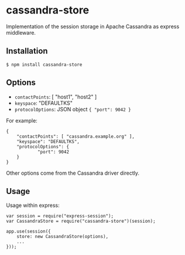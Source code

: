 cassandra-store
===============

Implementation of the session storage in Apache Cassandra as express middleware.

## Installation

```
$ npm install cassandra-store
```

## Options

- `contactPoints`: [ "host1", "host2" ]
- `keyspace`: "DEFAULTKS"
- `protocolOptions`: JSON object `{ "port": 9042 }`

For example:

```
{
    "contactPoints": [ "cassandra.example.org" ],
    "keyspace": "DEFAULTKS",
    "protocolOptions": {
            "port": 9042
    }
}
```

Other options come from the Cassandra driver directly.

## Usage

Usage within express:

```
var session = require("express-session");
var CassandraStore = require("cassandra-store")(session);

app.use(session({
    store: new CassandraStore(options),
    ...
}));
```
